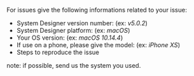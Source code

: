 For issues give the following informations related to your issue: 

- System Designer version number: (ex: *v5.0.2*)
- System Designer platform: (ex: *macOS*)
- Your OS version: (ex: *macOS 10.14.4*)
- If use on a phone, please give the model: (ex: *iPhone XS*)
- Steps to reproduce the issue

note: if possible, send us the system you used.